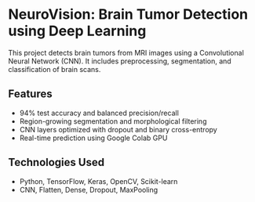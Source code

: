 # NeuroVision: Brain Tumor Detection using Deep Learning

This project detects brain tumors from MRI images using a Convolutional Neural Network (CNN). It includes preprocessing, segmentation, and classification of brain scans.

## Features
- 94% test accuracy and balanced precision/recall
- Region-growing segmentation and morphological filtering
- CNN layers optimized with dropout and binary cross-entropy
- Real-time prediction using Google Colab GPU

## Technologies Used
- Python, TensorFlow, Keras, OpenCV, Scikit-learn
- CNN, Flatten, Dense, Dropout, MaxPooling
